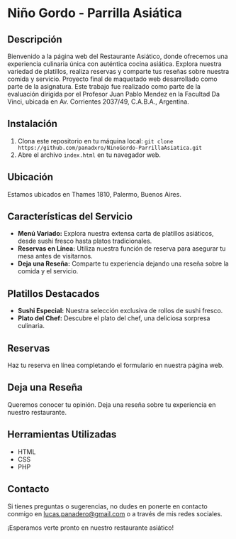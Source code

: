 # Niño Gordo - Parrilla Asiática

## Descripción
Bienvenido a la página web del Restaurante Asiático, donde ofrecemos una experiencia culinaria única con auténtica cocina asiática. Explora nuestra variedad de platillos, realiza reservas y comparte tus reseñas sobre nuestra comida y servicio.
Proyecto final de maquetado web desarrollado como parte de la asignatura. Este trabajo fue realizado como parte de la evaluación dirigida por el Profesor Juan Pablo Mendez en la Facultad Da Vinci, ubicada en Av. Corrientes 2037/49, C.A.B.A., Argentina.

## Instalación
1. Clona este repositorio en tu máquina local: `git clone https://github.com/panadxro/NinoGordo-ParrillaAsiatica.git`
2. Abre el archivo `index.html` en tu navegador web.

## Ubicación
Estamos ubicados en Thames 1810, Palermo, Buenos Aires.

## Características del Servicio
- **Menú Variado:** Explora nuestra extensa carta de platillos asiáticos, desde sushi fresco hasta platos tradicionales.
- **Reservas en Línea:** Utiliza nuestra función de reserva para asegurar tu mesa antes de visitarnos.
- **Deja una Reseña:** Comparte tu experiencia dejando una reseña sobre la comida y el servicio.

## Platillos Destacados
- **Sushi Especial:** Nuestra selección exclusiva de rollos de sushi fresco.
- **Plato del Chef:** Descubre el plato del chef, una deliciosa sorpresa culinaria.

## Reservas
Haz tu reserva en línea completando el formulario en nuestra página web.

## Deja una Reseña
Queremos conocer tu opinión. Deja una reseña sobre tu experiencia en nuestro restaurante.

## Herramientas Utilizadas
- HTML
- CSS
- PHP
  
## Contacto
Si tienes preguntas o sugerencias, no dudes en ponerte en contacto conmigo en lucas.panadero@gmail.com o a través de mis redes sociales.

¡Esperamos verte pronto en nuestro restaurante asiático!
